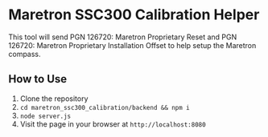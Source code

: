 # Maretron SSC300 Calibration Helper
This tool will send PGN 126720: Maretron Proprietary Reset and PGN 126720: Maretron Proprietary Installation Offset
to help setup the Maretron compass.

## How to Use
1. Clone the repository
2. `cd maretron_ssc300_calibration/backend && npm i`
3. `node server.js`
4. Visit the page in your browser at `http://localhost:8080`
